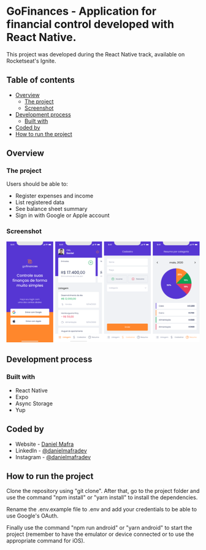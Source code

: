 # GoFinances - Application for financial control developed with React Native.

This project was developed during the React Native track, available on Rocketseat's Ignite.

## Table of contents

- [Overview](#overview)
  - [The project](#the-project)
  - [Screenshot](#screenshot)
- [Development process](#development-process)
  - [Built with](#built-with)
- [Coded by](#coded-by)
- [How to run the project](#how-to-run-the-project)

## Overview

### The project

Users should be able to:

- Register expenses and income
- List registered data
- See balance sheet summary
- Sign in with Google or Apple account

### Screenshot

![](./screenshot.PNG)

## Development process

### Built with

- React Native
- Expo
- Async Storage
- Yup

## Coded by

- Website - [Daniel Mafra](https://danielmafra.github.io)
- LinkedIn - [@danielmafradev](https://linkedin.com/in/danielmafradev)
- Instagram - [@danielmafradev](https://instagram.com/danielmafradev)

## How to run the project

Clone the repository using "git clone". After that, go to the project folder and use the command "npm install" or "yarn install" to install the dependencies.

Rename the .env.example file to .env and add your credentials to be able to use Google's OAuth.

Finally use the command "npm run android" or "yarn android" to start the project (remember to have the emulator or device connected or to use the appropriate command for iOS).
